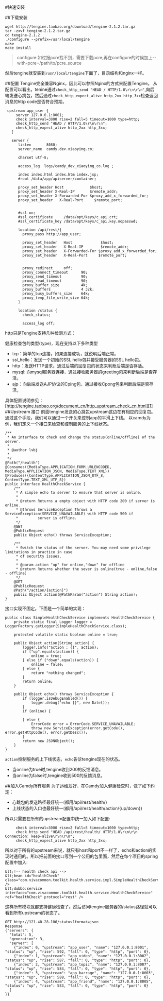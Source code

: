 #快速安装

##下载安装

```
wget http://tengine.taobao.org/download/tengine-2.1.2.tar.gz
tar -zxvf tengine-2.1.2.tar.gz
cd tengine-2.1.2
./configure --prefix=/usr/local/tengine
make
make install
```

>configure 如过报pcre找不到，需要下载pcre,再在configure的时候加上--with-pcre=/path/to/pcre_source

然后tengine就安装到`/usr/local/tengine`下面了，目录结构和nginx一样。

##配置
Tengine完全兼容Nginx，因此可以参照Nginx的方式来配置Tengine。
从配置可以看出，tenine通过`check_http_send "HEAD / HTTP/1.0\r\n\r\n"`,向后端发送心跳包，然后通过`check_http_expect_alive http_2xx http_3xx`检查返回消息的http code是否符合预期。

```
 upstream app_user {
     server 127.0.0.1:8001;
     check interval=3000 rise=2 fall=5 timeout=1000 type=http;
     check_http_send "HEAD / HTTP/1.0\r\n\r\n";
     check_http_expect_alive http_2xx http_3xx;
   }

   server {
      listen       8080;
      server_name  camdy.dev.xiaoying.co;

      charset utf-8;

      access_log  logs/camdy_dev_xiaoying_co.log ;

      index index.html index.htm index.jsp;
      #root /data/app/apiserver/container;

      proxy_set_header Host            $host;
      proxy_set_header X-Real-IP       $remote_addr;
      proxy_set_header X-Forwarded-For $proxy_add_x_forwarded_for;
      proxy_set_header   X-Real-Port     $remote_port;


      #ssl on;
      #ssl_certificate     /data/opt/keys/c_api.crt;
      #ssl_certificate_key /data/opt/keys/c_api.key.nopasswd;

      location /api/rest/{
        proxy_pass http://app_user;

        proxy_set_header   Host             $host;
        proxy_set_header   X-Real-IP        $remote_addr;
        proxy_set_header   X-Forwarded-For $proxy_add_x_forwarded_for;
        proxy_set_header   X-Real-Port     $remote_port;


        proxy_redirect     off;
        proxy_connect_timeout      90;
        proxy_send_timeout         90;
        proxy_read_timeout         90;
        proxy_buffer_size          4k;
        proxy_buffers              4 32k;
        proxy_busy_buffers_size    64k;
        proxy_temp_file_write_size 64k;
      }

      location /status {
        check_status;

        access_log off;
```
http只是Tengine支持几种检测方式：

健康检查包的类型(type)，现在支持以下多种类型

- tcp：简单的tcp连接，如果连接成功，就说明后端正常。
- ssl_hello：发送一个初始的SSL hello包并接受服务器的SSL hello包。
- http：发送HTTP请求，通过后端的回复包的状态来判断后端是否存活。
- mysql: 向mysql服务器连接，通过接收服务器的greeting包来判断后端是否存活。
- ajp：向后端发送AJP协议的Cping包，通过接收Cpong包来判断后端是否存活。

具体配置说明参见：[http://tengine.taobao.org/document_cn/http_upstream_check_cn.html][1]
##Upstream 接口
前面tengine发送的心跳包upstream这边在有相应的回复包。通过这个手段，我们可以通过一个开关来控制app的平滑上下线。
以camdy为例，我们定义一个接口来检查和控制服务的上下线状态。
```
/**
 * An interface to check and change the status(online/offline) of the server.
 * 
 * @author lvbj
 *
 */
@Path("/health")
@Consumes({MediaType.APPLICATION_FORM_URLENCODED, MediaType.APPLICATION_JSON, MediaType.TEXT_XML})
@Produces({ContentType.APPLICATION_JSON_UTF_8, ContentType.TEXT_XML_UTF_8})
public interface HealthCheckService {
    /**
     * A simple echo to server to ensure that server is online.
     * 
     * @return Returns a empty object with HTTP code 200 if server is online.
     * @throws ServiceException Throws a ServiceException(SERVICE_UNAVAILABLE) with HTTP code 500 if
     *         server is offline.
     */
    @GET
    @PublicRequest
    public Object echo() throws ServiceException;

    /**
     * Switch the status of the server. You may need some privilege limitations in practice in case
     * of security issues.
     * 
     * @param action "up" for online,"down" for offline
     * @return Returns whether the sever is online(true - online,false - offline)
     */
    @GET
    @PublicRequest
    @Path("/action/{action}")
    public Object action(@PathParam("action") String action);
}
```
接口实现不固定，下面是一个简单的实现：
```
public class SimpleHealthCheckService implements HealthCheckService {
    private static final Logger logger = LoggerFactory.getLogger(SimpleHealthCheckService.class);

    protected volatile static boolean online = true;

    public Object action(String action) {
        logger.info("action : {}", action);
        if ("up".equals(action)) {
            online = true;
        } else if ("down".equals(action)) {
            online = false;
        } else {
            return "nothing changed";
        }
        return online;
    }

    public Object echo() throws ServiceException {
        if (logger.isDebugEnabled()) {
            logger.debug("echo {}", new Date());
        }
        if (online) {
            
        } else {
            ErrorCode error = ErrorCode.SERVICE_UNAVAILABLE;
            throw new ServiceException(error.getCode(), error.getHttpCode(), error.getDesc());
        }
        return new JSONObject();
    }
}
```
`action`控制服务的上下线状态，`echo`告诉tengine现在的状态。

- 当online为true时,tengine收到200的反馈消息。
- 当online为false时,tengine收到500的反馈消息。

##加入Camdy所有服务
为了运维友好，在Camdy加入健康检查时，做了如下约定：

- 心跳包的发送路径最好统一(都用/api/rest/health/)
- 上线状态的入口也最好统一(都用/api/rest/health/action/{up/down})

所以只需要在所有的upstream配置中统一加入如下配置:
```
     check interval=3000 rise=2 fall=5 timeout=1000 type=http;
     check_http_send "HEAD /api/rest/health/ HTTP/1.0\r\n\r\n Connection: keep-alive\r\n\r\n";
     check_http_expect_alive http_2xx http_3xx;
```
所以对于所有的upstream来说，就只有host和port不一样了，echo和action的实现时通用的。所以把前面的接口写到一个公用的包里面，然后在每个项目的spring配置中加入:
```
&lt;!-- health check api -->
&lt;bean id="healthCheck" class="com.vivacommon.toolkit.health.service.impl.SimpleHealthCheckService" />
&lt;dubbo:service interface="com.vivacommon.toolkit.health.service.HealthCheckService" ref="healthCheck" protocol="rest" />
```
这样所有模块就都支持健康检查了。然后访问tengine服务器的/status路径就可以看到所有upstream的状态了。
```
GET http://121.40.28.106/status?format=json
Response
{"servers": {
  "total": 5,
  "generation": 3,
  "server": [
    {"index": 0, "upstream": "app_user", "name": "127.0.0.1:8001", "status": "up", "rise": 592, "fall": 0, "type": "http", "port": 0},
    {"index": 1, "upstream": "app_video", "name": "127.0.0.1:8002", "status": "up", "rise": 587, "fall": 0, "type": "http", "port": 0},
    {"index": 2, "upstream": "app_topic", "name": "127.0.0.1:8007", "status": "up", "rise": 584, "fall": 0, "type": "http", "port": 0},
    {"index": 3, "upstream": "app_barrage", "name": "127.0.0.1:8003", "status": "up", "rise": 588, "fall": 0, "type": "http", "port": 0},
    {"index": 4, "upstream": "app_friend", "name": "127.0.0.1:8005", "status": "up", "rise": 583, "fall": 0, "type": "http", "port": 0}
  ]
}}
```

  [1]: http://tengine.taobao.org/document_cn/http_upstream_check_cn.html

